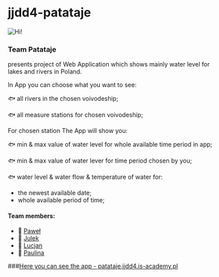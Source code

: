 # jjdd4-patataje

![Hi!](https://lh3.googleusercontent.com/uNks-COMm6PCQfmxBRmxOd73aX2QQ6RlQWJueQrZC5k-gGn4zE3gvtFsEyDVMHQtzwPJK7PcAWscsrH0vuQW0j9jumNbw3pCox6guzm6s93WuwSRffUK87T8Sq1_gA49N5GZ7FvUOawap8zq5SOh3fDOMEHHuB2j-8125pgmatyBBlIMRL7pzCLah3fONo8ztUKSYsNIQuY1qAvPQsq9eAEFdSw7h2Jb63He3ge45Llyc5gyOEbkYYvGwEnk4mmc_kjVhKxTnSNqQQRooQn77kSCti_aLarf1xY91TFREszvi0_OMpUHb8HeuCp8QZyRuUwOo4nNqpyWLmXZP907xx5WZFAWnK9GqmxqOvf31jpCoPuAQHiYb_HyWVaiVgu9YCbnTvvJG_rB6Pdg-hD1DDm-we3_lni_xzHCqBu3ACaIuaKCuW_zaiDWCuhI4AOVC4NDphpO0LSHApV9z_tu98fordz06otMFVZHFOruBh4tZ1x1CINMDFXYrZ9lWpCBbTAUlIUM2SSk7vvsAOfnkL1gisKZQjMh2WAXty3Itr1gGIdB8VEZRYJGyCkTevkPoOpGY-rgMOlJpVH61DguyGHGRHWQsdeS3lV2oRqKdkJm7KcKALG0Zxvm6OHznHBkH7QsKmLAqSNC3ls1tYJSudGTdAfMzz01Xg=w530-h418-no "Hello")

### Team Patataje

presents project of Web Application which shows mainly water level for lakes and rivers in Poland.

In App you can choose what you want to see:

:fish: all rivers in the chosen voivodeship;

:fish: all measure stations for chosen voivodeship;



For chosen station The App will show you:

:fish: min & max value of water level for whole available time period in app;

:fish: min & max value of water lever for time period chosen by you;

:fish: water level & water flow & temperature of water for:
- the newest available date;
- whole available period of time;



#### Team members:

- :octopus: [Paweł](https://github.com/orzeltcz)
- :octopus: [Julek](https://github.com/jkloss)
- :octopus: [Lucjan](https://github.com/LucjanWroblewski)
- :octopus: [Paulina](https://github.com/Paulucha)

###[Here you can see the app - patataje.jjdd4.is-academy.pl](patataje.jjdd4.is-academy.pl)
